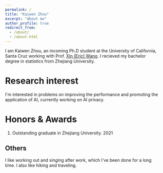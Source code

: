 ```yaml
---
permalink: /
title: "Kaiwen Zhou"
excerpt: "About me"
author_profile: true
redirect_from: 
  - /about/
  - /about.html
---
```


I am Kaiwen Zhou, an incoming Ph.D student at the University of California, Santa Cruz working with Prof. [Xin (Eric) Wang](https://eric-xw.github.io/). I recieved my bachelor degree in statistics from Zhejiang University.

Research interest
======
I'm interested in problems on improving the performance and promoting the application of AI, currently working on AI privacy. 

Honors & Awards
======
1. Outstanding graduate in Zhejiang University. 2021


Others
------
I like working out and singing after work, which I've been done for a long time. I also like hiking and traveling. 
